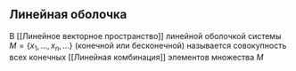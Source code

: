 ## Линейная оболочка
В [[Линейное векторное пространство]] линейной оболочкой системы $M = \{x_1, \ldots, x_n, \ldots\}$ (конечной или бесконечной) называется совокупность всех конечных [[Линейная комбинация]] элементов множества $M$